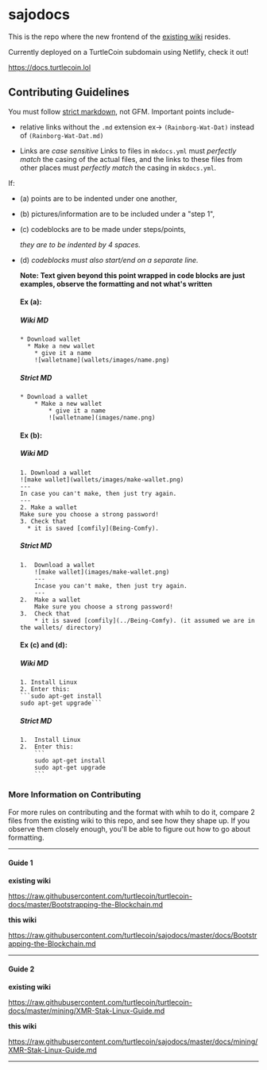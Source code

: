 # sajodocs

This is the repo where the new frontend of the [existing wiki](https://github.com/turtlecoin/turtlecoin-wiki) resides.

Currently deployed on a TurtleCoin subdomain using Netlify, check it out!

https://docs.turtlecoin.lol

## Contributing Guidelines

You must follow [strict markdown](https://daringfireball.net/projects/markdown/), not GFM. Important points include-

* relative links without the `.md` extension
  ex-> `(Rainborg-Wat-Dat)` instead of `(Rainborg-Wat-Dat.md)`

* Links are *case sensitive*
  Links to files in `mkdocs.yml` must *perfectly match* the casing of the actual files, and the links to these files from other places must *perfectly match* the casing in `mkdocs.yml`.


If:  

* (a) points are to be indented under one another,  

* (b) pictures/information are to be included under a "step 1",  

* (c) codeblocks are to be made under steps/points,   
     
     *they are to be indented by 4 spaces.*

* (d) *codeblocks must also start/end on a separate line.*

  **Note: Text given beyond this point wrapped in code blocks are just examples, observe the formatting and not what's written**

  #### Ex (a):

  ##### *Wiki MD*

   ```
   * Download wallet
     * Make a new wallet
       * give it a name
       ![walletname](wallets/images/name.png)
   ```

  ##### *Strict MD*

   ```
   * Download a wallet
       * Make a new wallet
           * give it a name
           ![walletname](images/name.png)
   ```

  #### Ex (b):

  ##### *Wiki MD*

   ```
   1. Download a wallet
   ![make wallet](wallets/images/make-wallet.png)
   ---
   In case you can't make, then just try again.
   ---
   2. Make a wallet
   Make sure you choose a strong password!
   3. Check that
     * it is saved [comfily](Being-Comfy).
   ```

  ##### *Strict MD*

   ```
   1.  Download a wallet
       ![make wallet](images/make-wallet.png)
       ---
       Incase you can't make, then just try again.
       ---
   2.  Make a wallet
       Make sure you choose a strong password!
   3.  Check that
       * it is saved [comfily](../Being-Comfy). (it assumed we are in the wallets/ directory)
   ```

   #### Ex (c) and (d):

   ##### *Wiki MD*
   ```
   1. Install Linux
   2. Enter this:
   ```sudo apt-get install
   sudo apt-get upgrade```
   ```

   ##### *Strict MD*

   ````
   1.  Install Linux
   2.  Enter this:
       ```
       sudo apt-get install
       sudo apt-get upgrade
       ```
   ````

### More Information on Contributing

For more rules on contributing and the format with whih to do it, compare 2 files from the existing wiki to this repo, and see how they shape up. If you observe them closely enough, you'll be able to figure out how to go about formatting.

---

#### Guide 1

**existing wiki**

https://raw.githubusercontent.com/turtlecoin/turtlecoin-docs/master/Bootstrapping-the-Blockchain.md

**this wiki**

https://raw.githubusercontent.com/turtlecoin/sajodocs/master/docs/Bootstrapping-the-Blockchain.md

---

#### Guide 2

**existing wiki**

https://raw.githubusercontent.com/turtlecoin/turtlecoin-docs/master/mining/XMR-Stak-Linux-Guide.md

**this wiki**

https://raw.githubusercontent.com/turtlecoin/sajodocs/master/docs/mining/XMR-Stak-Linux-Guide.md

---

